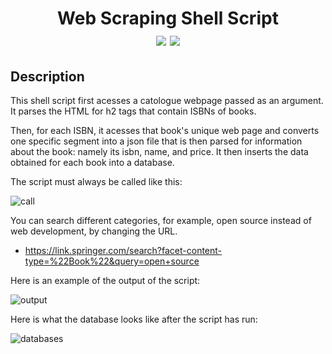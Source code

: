 <div  align=center>
	<h1>Web Scraping Shell Script
	<br>
		<img src="https://img.shields.io/badge/shell_script-%23121011.svg?style=for-the-badge&logo=gnu-bash&logoColor=white">
		<img src="https://img.shields.io/badge/mysql-%2300f.svg?style=for-the-badge&logo=mysql&logoColor=white">
		<br>
	</h1>
</div>

## Description

This shell script first acesses a catologue webpage passed as an argument. It parses the HTML for h2 tags that contain ISBNs of books. 

Then, for each ISBN, it acesses that book's unique web page and converts one specific segment into a json file that is then parsed for information about the book: namely its isbn, name, and price. It then inserts the data obtained for each book into a database. 

The script must always be called like this:

![call](https://github.com/macaroonforu/Web-Scraping-Shell-Script/assets/121368271/30b6dda3-6486-491b-9ec8-dd220921f0ee)



You can search different categories, for example,  open source instead of web development, by changing the URL.
- https://link.springer.com/search?facet-content-type=%22Book%22&query=open+source

Here is an example of the output of the script: 

![output](https://github.com/macaroonforu/Web-Scraping-Shell-Script/assets/121368271/3a15184e-a7f9-45e6-86ae-9526ec1db893)

Here is what the database looks like after the script has run: 

![databases](https://github.com/macaroonforu/Web-Scraping-Shell-Script/assets/121368271/63e1d76c-c4c2-4455-8c20-be467bc5f206)
